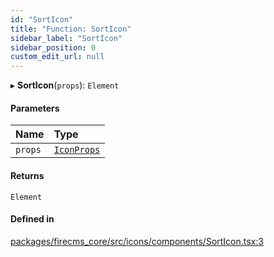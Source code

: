 ```yaml
---
id: "SortIcon"
title: "Function: SortIcon"
sidebar_label: "SortIcon"
sidebar_position: 0
custom_edit_url: null
---
```


▸ **SortIcon**(`props`): `Element`

#### Parameters

| Name | Type |
| :------ | :------ |
| `props` | [`IconProps`](../types/IconProps.md) |

#### Returns

`Element`

#### Defined in

[packages/firecms_core/src/icons/components/SortIcon.tsx:3](https://github.com/FireCMSco/firecms/blob/d45f3739/packages/firecms_core/src/icons/components/SortIcon.tsx#L3)
